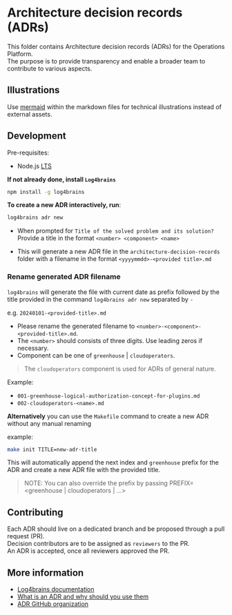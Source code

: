 # Architecture decision records (ADRs)

This folder contains Architecture decision records (ADRs) for the Operations Platform.  
The purpose is to provide transparency and enable a broader team to contribute to various aspects.

## Illustrations

Use [mermaid](https://www.mermaidchart.com/app/dashboard) within the markdown files for technical illustrations instead
of external assets.

## Development

Pre-requisites:

- Node.js [LTS](https://nodejs.org/en/download/)

**If not already done, install `Log4brains`**

```bash
npm install -g log4brains
```

**To create a new ADR interactively, run**:

```bash
log4brains adr new
```

- When prompted for `Title of the solved problem and its solution?` Provide a title in the
  format `<number> <component> <name>`

- This will generate a new ADR file in the `architecture-decision-records` folder with a filename in the format
  `<yyyymmdd>-<provided title>.md`

### Rename generated ADR filename

`log4brains` will generate the file with current date as prefix followed by the title provided in the
command `log4brains adr new` separated by `-`

e.g. `20240101-<provided-title>.md`

- Please rename the generated filename to `<number>-<component>-<provided-title>.md`.
- The `<number>` should consists of three digits. Use leading zeros if necessary.
- Component can be one of `greenhouse` | `cloudoperators`.

> The `cloudoperators` component is used for ADRs of general nature.

Example:

- `001-greenhouse-logical-authorization-concept-for-plugins.md`
- `002-cloudoperators-<name>.md`

**Alternatively** you can use the `Makefile` command to create a new ADR without any manual renaming

example:

```bash
make init TITLE=new-adr-title
```
This will automatically append the next index and `greenhouse` prefix for the ADR and create a new ADR file with the provided title.

> NOTE: You can also override the prefix by passing PREFIX=<greenhouse | cloudoperators | ...>

## Contributing

Each ADR should live on a dedicated branch and be proposed through a pull request (PR).  
Decision contributors are to be assigned as `reviewers` to the PR.  
An ADR is accepted, once all reviewers approved the PR.

## More information

- [Log4brains documentation](https://github.com/thomvaill/log4brains/tree/master#readme)
- [What is an ADR and why should you use them](https://github.com/thomvaill/log4brains/tree/master#-what-is-an-adr-and-why-should-you-use-them)
- [ADR GitHub organization](https://adr.github.io/)
